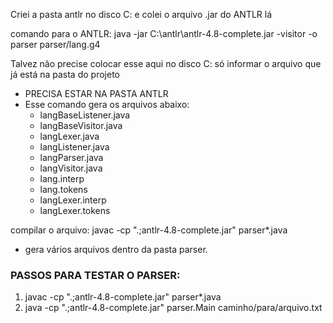 Criei a pasta antlr no disco C: e colei o arquivo .jar do ANTLR lá

comando para o ANTLR:
java -jar C:\antlr\antlr-4.8-complete.jar -visitor -o parser parser/lang.g4

Talvez não precise colocar esse aqui no disco C:
só informar o arquivo que já está na pasta do projeto

- PRECISA ESTAR NA PASTA ANTLR
- Esse comando gera os arquivos abaixo:
  - langBaseListener.java
  - langBaseVisitor.java
  - langLexer.java
  - langListener.java
  - langParser.java
  - langVisitor.java
  - lang.interp
  - lang.tokens
  - langLexer.interp
  - langLexer.tokens

compilar o arquivo:
javac -cp ".;antlr-4.8-complete.jar" parser\*.java

- gera vários arquivos dentro da pasta parser.

### PASSOS PARA TESTAR O PARSER:

1. javac -cp ".;antlr-4.8-complete.jar" parser\*.java
2. java -cp ".;antlr-4.8-complete.jar" parser.Main caminho/para/arquivo.txt
